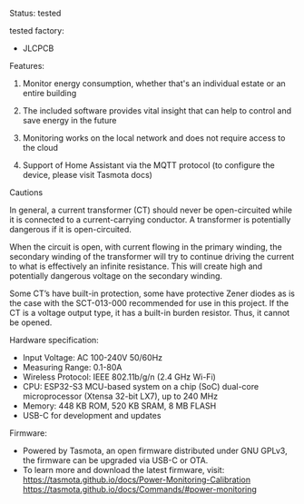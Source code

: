 Status: tested

tested factory: 
* JLCPCB

Features:

1. Monitor energy consumption, whether that's an individual estate or an entire building

2. The included software provides vital insight that can help to control and save energy in the future

3. Monitoring works on the local network and does not require access to the cloud

4. Support of Home Assistant via the MQTT protocol (to configure the device, please visit Tasmota docs)

Cautions

In general, a current transformer (CT) should never be open-circuited while it is connected to a current-carrying conductor. A transformer is potentially dangerous if it is open-circuited.

When the circuit is open, with current flowing in the primary winding, the secondary winding of the transformer will try to continue driving the current to what is effectively an infinite resistance. This will create high and potentially dangerous voltage on the secondary winding.

Some CT’s have built-in protection, some have protective Zener diodes as is the case with the SCT-013-000 recommended for use in this project. If the CT is a voltage output type, it has a built-in burden resistor. Thus, it cannot be opened.

Hardware specification:

- Input Voltage: AC 100-240V 50/60Hz
- Measuring Range: 0.1-80A
- Wireless Protocol: IEEE 802.11b/g/n (2.4 GHz Wi-Fi)
- CPU: ESP32-S3 MCU-based system on a chip (SoC) dual-core microprocessor (Xtensa 32-bit LX7), up to 240 MHz
- Memory: 448 KB ROM, 520 KB SRAM, 8 MB FLASH
- USB-C for development and updates

Firmware:

- Powered by Tasmota, an open firmware distributed under GNU GPLv3, the firmware can be upgraded via USB-C or OTA.
- To learn more and download the latest firmware, visit:
https://tasmota.github.io/docs/Power-Monitoring-Calibration
https://tasmota.github.io/docs/Commands/#power-monitoring
